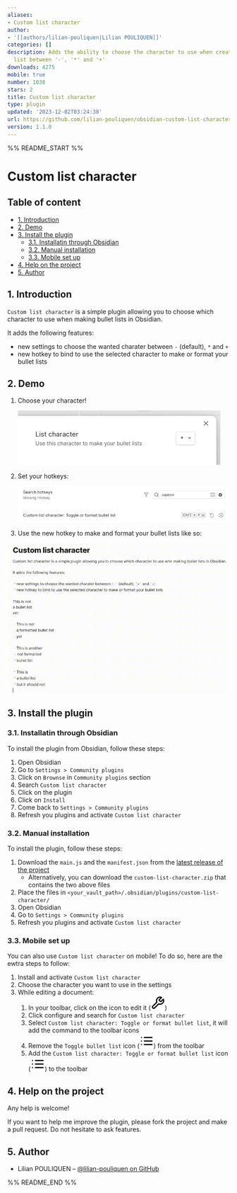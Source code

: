 ```yaml
---
aliases:
- Custom list character
author:
- '[[authors/lilian-pouliquen|Lilian POULIQUEN]]'
categories: []
description: Adds the ability to choose the character to use when creating a bullet
  list between '-', '*' and '+'
downloads: 4275
mobile: true
number: 1038
stars: 2
title: Custom list character
type: plugin
updated: '2023-12-02T03:24:38'
url: https://github.com/lilian-pouliquen/obsidian-custom-list-character
version: 1.1.0
---
```


%% README_START %%

# Custom list character <!-- omit in toc -->

## Table of content <!-- omit in toc -->

* [1. Introduction](#1-introduction)
* [2. Demo](#2-demo)
* [3. Install the plugin](#3-install-the-plugin)
  * [3.1. Installatin through Obsidian](#31-installatin-through-obsidian)
  * [3.2. Manual installation](#32-manual-installation)
  * [3.3. Mobile set up](#33-mobile-set-up)
* [4. Help on the project](#4-help-on-the-project)
* [5. Author](#5-author)

## 1. Introduction

`Custom list character` is a simple plugin allowing you to choose which character to use when making bullet lists in Obsidian.

It adds the following features:

* new settings to choose the wanted charater between `-` (default), `*` and `+`
* new hotkey to bind to use the selected character to make or format your bullet lists

## 2. Demo

1. Choose your character!

   ![Custom list character settings](https://raw.githubusercontent.com/lilian-pouliquen/obsidian-custom-list-character/HEAD/docs/images/custom_list_character_settings.png "Choosing my custom list character")

2. Set your hotkeys:

   ![Custom list character hotkeys](https://raw.githubusercontent.com/lilian-pouliquen/obsidian-custom-list-character/HEAD/docs/images/custom_list_character_hotkeys.png "Setting up my hotkeys to make bullet lists with the custom character")

3. Use the new hotkey to make and format your bullet lists like so:

![Custom list character demo](https://raw.githubusercontent.com/lilian-pouliquen/obsidian-custom-list-character/HEAD/docs/images/custom_list_character_demo.gif "Formatting and making bullet lists with the character")

## 3. Install the plugin

### 3.1. Installatin through Obsidian

To install the plugin from Obsidian, follow these steps:

1. Open Obsidian
2. Go to `Settings > Community plugins`
3. Click on `Brownse` in `Community plugins` section
4. Search `Custom list character`
5. Click on the plugin
6. Click on `Install`
7. Come back to `Settings > Community plugins`
8. Refresh you plugins and activate `Custom list character`

### 3.2. Manual installation

To install the plugin, follow these steps:

1. Download the `main.js` and the `manifest.json` from the [latest release of the project](https://github.com/lilian-pouliquen/obsidian-custom-list-character/releases/latest/)
   * Alternatively, you can download the `custom-list-character.zip` that contains the two above files
2. Place the files in `<your_vault_path>/.obsidian/plugins/custom-list-character/`
3. Open Obsidian
4. Go to `Settings > Community plugins`
5. Refresh you plugins and activate `Custom list character`

### 3.3. Mobile set up

You can also use `Custom list character` on mobile! To do so, here are the ewtra steps to follow:

1. Install and activate `Custom list character`
2. Choose the character you want to use in the settings
3. While editing a document:
   1. In your toolbar, click on the icon to edit it (![Wrench icon](https://raw.githubusercontent.com/lilian-pouliquen/obsidian-custom-list-character/HEAD/docs/images/icon_wrench.svg))
   2. Click configure and search for `Custom list character`
   3. Select `Custom list character: Toggle or format bullet list`, it will add the command to the toolbar icons
   4. Remove the `Toggle bullet list` icon (![List icon](https://raw.githubusercontent.com/lilian-pouliquen/obsidian-custom-list-character/HEAD/docs/images/icon_list.svg)) from the toolbar
   5. Add the `Custom list character: Toggle or format bullet list` icon (![List icon](https://raw.githubusercontent.com/lilian-pouliquen/obsidian-custom-list-character/HEAD/docs/images/icon_list.svg)) to the toolbar

## 4. Help on the project

Any help is welcome!

If you want to help me improve the plugin, please fork the project and make a pull request. Do not hesitate to ask features.

## 5. Author

* Lilian POULIQUEN – [@lilian-pouliquen on GitHub](https://github.com/lilian-pouliquen/)


%% README_END %%